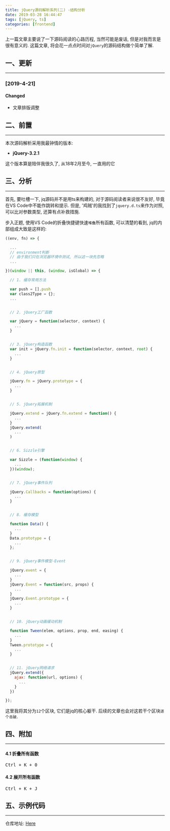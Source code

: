 ```yaml
---
title: jQuery源码解析系列(二) -结构分析
date: 2019-03-28 16:44:47
tags: [jQuery, ts]
categories: [frontend]
---
```


上一篇文章主要说了一下源码阅读的心路历程, 当然可能是废话, 但是对我而言是很有意义的. 这篇文章, 将会花一点点时间对`jQuery`的源码结构做个简单了解.


<!-- more -->


## 一、更新

------

### [2019-4-21]

#### Changed

- 文章排版调整

## 二、前置

------

本次源码解析采用我最钟情的版本:

- **jQuery-3.2.1**

这个版本算是陪伴我很久了, 从18年2月至今, 一直用的它

## 三、分析

------

首先, 要吐槽一下, jq源码并不是用ts来构建的, 对于源码阅读者来说很不友好, 毕竟在VS Code中不能作跳转和提示. 但是, '鸡贼'的我找到了`jquery.d.ts`来作为对照, 可以比对参数类型, 还算有点补救措施.

步入正题, 使用VS Code的折叠快捷键快速`堆叠`所有函数, 可以清楚的看到, jq的内部组成大致是这样的:

```javascript
((env, fn) => {

  ...
  // environment判断
  // 由于我们只在浏览器环境中测试, 所以这一块先忽略
  ...

})(window || this, (window, isGlobal) => {

  // 1. 缓存常用方法

  var push = [].push
  var class2Type = {};
  ...


  // 2. jQuery工厂函数

  var jQuery = function(selector, context) {
    ...
  }


  // 3. jQuery构造函数
  var init = jQuery.fn.init = function(selector, context, root) {
    ...
  }


  // 4. jQuery原型

  jQuery.fn = jQuery.prototype = {
    ...
  }


  // 5. jQuery拓展机制

  jQuery.extend = jQuery.fn.extend = function() {
    ...
  }
  jQuery.extend(
    ...
  )


  // 6. Sizzle引擎

  var Sizzle = (function(window) {
    ...
  })(window);


  // 7. jQuery事件队列

  jQuery.Callbacks = function(options) {
    ...
  }


  // 8. 缓存模型

  function Data() {
    ...
  }
  Data.prototype = {
    ...
  };


  // 9. jQuery事件模型-Event

  jQuery.event = {
    ...
  }
  jQuery.Event = function(src, props) {
    ...
  }
  jQuery.Event.prototype = {
    ...
  }


  // 10. jQuery动画缓动机制

  function Tween(elem, options, prop, end, easing) {
    ...
  }
  Tween.prototype = {
    ...
  }


  // 11. jQuery网络请求
  jQuery.extend({
    ajax: function(url, options) {
      ...
    }
  })

});
```

这里我将其分为`12`个区块, 它们是jq的核心躯干. 后续的文章也会对这若干个区块`逐个击破`.

## 四、附加

------

#### 4.1 折叠所有函数

<kbd>Ctrl + K + 0</kbd>

#### 4.2 展开所有函数

<kbd>Ctrl + K + J</kbd>


## 五、示例代码

------

仓库地址: [Here](https://github.com/ddzy/my-simple-jquery/tree/master)